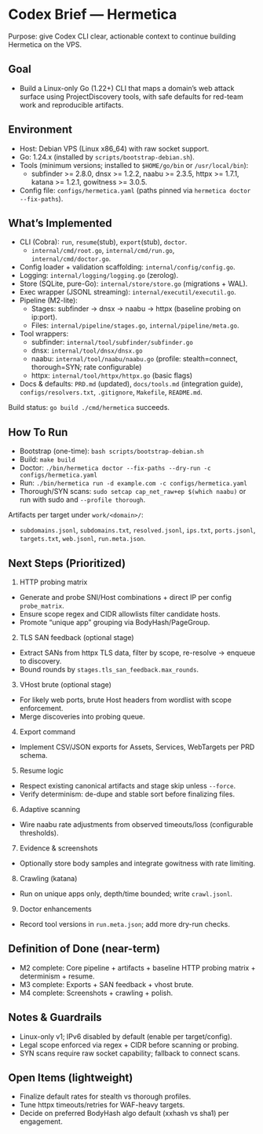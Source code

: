 # Codex Brief — Hermetica

Purpose: give Codex CLI clear, actionable context to continue building Hermetica on the VPS.

## Goal
- Build a Linux-only Go (1.22+) CLI that maps a domain’s web attack surface using ProjectDiscovery tools, with safe defaults for red-team work and reproducible artifacts.

## Environment
- Host: Debian VPS (Linux x86_64) with raw socket support.
- Go: 1.24.x (installed by `scripts/bootstrap-debian.sh`).
- Tools (minimum versions; installed to `$HOME/go/bin` or `/usr/local/bin`):
  - subfinder >= 2.8.0, dnsx >= 1.2.2, naabu >= 2.3.5, httpx >= 1.7.1, katana >= 1.2.1, gowitness >= 3.0.5.
- Config file: `configs/hermetica.yaml` (paths pinned via `hermetica doctor --fix-paths`).

## What’s Implemented
- CLI (Cobra): `run`, `resume`(stub), `export`(stub), `doctor`.
  - `internal/cmd/root.go`, `internal/cmd/run.go`, `internal/cmd/doctor.go`.
- Config loader + validation scaffolding: `internal/config/config.go`.
- Logging: `internal/logging/logging.go` (zerolog).
- Store (SQLite, pure-Go): `internal/store/store.go` (migrations + WAL).
- Exec wrapper (JSONL streaming): `internal/executil/executil.go`.
- Pipeline (M2-lite):
  - Stages: subfinder → dnsx → naabu → httpx (baseline probing on ip:port).
  - Files: `internal/pipeline/stages.go`, `internal/pipeline/meta.go`.
- Tool wrappers:
  - subfinder: `internal/tool/subfinder/subfinder.go`
  - dnsx: `internal/tool/dnsx/dnsx.go`
  - naabu: `internal/tool/naabu/naabu.go` (profile: stealth=connect, thorough=SYN; rate configurable)
  - httpx: `internal/tool/httpx/httpx.go` (basic flags)
- Docs & defaults: `PRD.md` (updated), `docs/tools.md` (integration guide), `configs/resolvers.txt`, `.gitignore`, `Makefile`, `README.md`.

Build status: `go build ./cmd/hermetica` succeeds.

## How To Run
- Bootstrap (one-time): `bash scripts/bootstrap-debian.sh`
- Build: `make build`
- Doctor: `./bin/hermetica doctor --fix-paths --dry-run -c configs/hermetica.yaml`
- Run: `./bin/hermetica run -d example.com -c configs/hermetica.yaml`
- Thorough/SYN scans: `sudo setcap cap_net_raw+ep $(which naabu)` or run with sudo and `--profile thorough`.

Artifacts per target under `work/<domain>/`:
- `subdomains.jsonl`, `subdomains.txt`, `resolved.jsonl`, `ips.txt`, `ports.jsonl`, `targets.txt`, `web.jsonl`, `run.meta.json`.

## Next Steps (Prioritized)
1) HTTP probing matrix
- Generate and probe SNI/Host combinations + direct IP per config `probe_matrix`.
- Ensure scope regex and CIDR allowlists filter candidate hosts.
- Promote “unique app” grouping via BodyHash/PageGroup.

2) TLS SAN feedback (optional stage)
- Extract SANs from httpx TLS data, filter by scope, re-resolve → enqueue to discovery.
- Bound rounds by `stages.tls_san_feedback.max_rounds`.

3) VHost brute (optional stage)
- For likely web ports, brute Host headers from wordlist with scope enforcement.
- Merge discoveries into probing queue.

4) Export command
- Implement CSV/JSON exports for Assets, Services, WebTargets per PRD schema.

5) Resume logic
- Respect existing canonical artifacts and stage skip unless `--force`.
- Verify determinism: de-dupe and stable sort before finalizing files.

6) Adaptive scanning
- Wire naabu rate adjustments from observed timeouts/loss (configurable thresholds).

7) Evidence & screenshots
- Optionally store body samples and integrate gowitness with rate limiting.

8) Crawling (katana)
- Run on unique apps only, depth/time bounded; write `crawl.jsonl`.

9) Doctor enhancements
- Record tool versions in `run.meta.json`; add more dry-run checks.

## Definition of Done (near-term)
- M2 complete: Core pipeline + artifacts + baseline HTTP probing matrix + determinism + resume.
- M3 complete: Exports + SAN feedback + vhost brute.
- M4 complete: Screenshots + crawling + polish.

## Notes & Guardrails
- Linux-only v1; IPv6 disabled by default (enable per target/config).
- Legal scope enforced via regex + CIDR before scanning or probing.
- SYN scans require raw socket capability; fallback to connect scans.

## Open Items (lightweight)
- Finalize default rates for stealth vs thorough profiles.
- Tune httpx timeouts/retries for WAF-heavy targets.
- Decide on preferred BodyHash algo default (xxhash vs sha1) per engagement.


